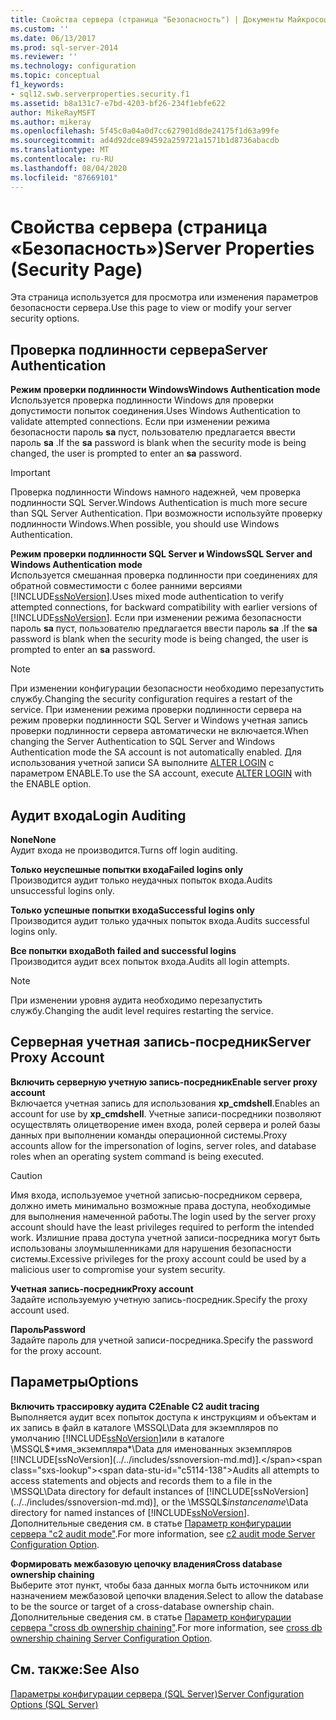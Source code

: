```yaml
---
title: Свойства сервера (страница "Безопасность") | Документы Майкрософт
ms.custom: ''
ms.date: 06/13/2017
ms.prod: sql-server-2014
ms.reviewer: ''
ms.technology: configuration
ms.topic: conceptual
f1_keywords:
- sql12.swb.serverproperties.security.f1
ms.assetid: b8a131c7-e7bd-4203-bf26-234f1ebfe622
author: MikeRayMSFT
ms.author: mikeray
ms.openlocfilehash: 5f45c0a04a0d7cc627901d8de24175f1d63a99fe
ms.sourcegitcommit: ad4d92dce894592a259721a1571b1d8736abacdb
ms.translationtype: MT
ms.contentlocale: ru-RU
ms.lasthandoff: 08/04/2020
ms.locfileid: "87669101"
---
```

# <a name="server-properties-security-page"></a><span data-ttu-id="c5114-102">Свойства сервера (страница «Безопасность»)</span><span class="sxs-lookup"><span data-stu-id="c5114-102">Server Properties (Security Page)</span></span>
  <span data-ttu-id="c5114-103">Эта страница используется для просмотра или изменения параметров безопасности сервера.</span><span class="sxs-lookup"><span data-stu-id="c5114-103">Use this page to view or modify your server security options.</span></span>  
  
## <a name="server-authentication"></a><span data-ttu-id="c5114-104">Проверка подлинности сервера</span><span class="sxs-lookup"><span data-stu-id="c5114-104">Server Authentication</span></span>  
 <span data-ttu-id="c5114-105">**Режим проверки подлинности Windows**</span><span class="sxs-lookup"><span data-stu-id="c5114-105">**Windows Authentication mode**</span></span>  
 <span data-ttu-id="c5114-106">Используется проверка подлинности Windows для проверки допустимости попыток соединения.</span><span class="sxs-lookup"><span data-stu-id="c5114-106">Uses Windows Authentication to validate attempted connections.</span></span> <span data-ttu-id="c5114-107">Если при изменении режима безопасности пароль **sa** пуст, пользователю предлагается ввести пароль **sa** .</span><span class="sxs-lookup"><span data-stu-id="c5114-107">If the **sa** password is blank when the security mode is being changed, the user is prompted to enter an **sa** password.</span></span>  
  
> [!IMPORTANT]  
>  <span data-ttu-id="c5114-108">Проверка подлинности Windows намного надежней, чем проверка подлинности SQL Server.</span><span class="sxs-lookup"><span data-stu-id="c5114-108">Windows Authentication is much more secure than SQL Server Authentication.</span></span> <span data-ttu-id="c5114-109">При возможности используйте проверку подлинности Windows.</span><span class="sxs-lookup"><span data-stu-id="c5114-109">When possible, you should use Windows Authentication.</span></span>  
  
 <span data-ttu-id="c5114-110">**Режим проверки подлинности SQL Server и Windows**</span><span class="sxs-lookup"><span data-stu-id="c5114-110">**SQL Server and Windows Authentication mode**</span></span>  
 <span data-ttu-id="c5114-111">Используется смешанная проверка подлинности при соединениях для обратной совместимости с более ранними версиями [!INCLUDE[ssNoVersion](../../includes/ssnoversion-md.md)].</span><span class="sxs-lookup"><span data-stu-id="c5114-111">Uses mixed mode authentication to verify attempted connections, for backward compatibility with earlier versions of [!INCLUDE[ssNoVersion](../../includes/ssnoversion-md.md)].</span></span> <span data-ttu-id="c5114-112">Если при изменении режима безопасности пароль **sa** пуст, пользователю предлагается ввести пароль **sa** .</span><span class="sxs-lookup"><span data-stu-id="c5114-112">If the **sa** password is blank when the security mode is being changed, the user is prompted to enter an **sa** password.</span></span>  
  
> [!NOTE]  
>  <span data-ttu-id="c5114-113">При изменении конфигурации безопасности необходимо перезапустить службу.</span><span class="sxs-lookup"><span data-stu-id="c5114-113">Changing the security configuration requires a restart of the service.</span></span> <span data-ttu-id="c5114-114">При изменении режима проверки подлинности сервера на режим проверки подлинности SQL Server и Windows учетная запись проверки подлинности сервера автоматически не включается.</span><span class="sxs-lookup"><span data-stu-id="c5114-114">When changing the Server Authentication to SQL Server and Windows Authentication mode the SA account is not automatically enabled.</span></span> <span data-ttu-id="c5114-115">Для использования учетной записи SA выполните [ALTER LOGIN](/sql/t-sql/statements/alter-login-transact-sql) с параметром ENABLE.</span><span class="sxs-lookup"><span data-stu-id="c5114-115">To use the SA account, execute [ALTER LOGIN](/sql/t-sql/statements/alter-login-transact-sql) with the ENABLE option.</span></span>  
  
## <a name="login-auditing"></a><span data-ttu-id="c5114-116">Аудит входа</span><span class="sxs-lookup"><span data-stu-id="c5114-116">Login Auditing</span></span>  
 <span data-ttu-id="c5114-117">**None**</span><span class="sxs-lookup"><span data-stu-id="c5114-117">**None**</span></span>  
 <span data-ttu-id="c5114-118">Аудит входа не производится.</span><span class="sxs-lookup"><span data-stu-id="c5114-118">Turns off login auditing.</span></span>  
  
 <span data-ttu-id="c5114-119">**Только неуспешные попытки входа**</span><span class="sxs-lookup"><span data-stu-id="c5114-119">**Failed logins only**</span></span>  
 <span data-ttu-id="c5114-120">Производится аудит только неудачных попыток входа.</span><span class="sxs-lookup"><span data-stu-id="c5114-120">Audits unsuccessful logins only.</span></span>  
  
 <span data-ttu-id="c5114-121">**Только успешные попытки входа**</span><span class="sxs-lookup"><span data-stu-id="c5114-121">**Successful logins only**</span></span>  
 <span data-ttu-id="c5114-122">Производится аудит только удачных попыток входа.</span><span class="sxs-lookup"><span data-stu-id="c5114-122">Audits successful logins only.</span></span>  
  
 <span data-ttu-id="c5114-123">**Все попытки входа**</span><span class="sxs-lookup"><span data-stu-id="c5114-123">**Both failed and successful logins**</span></span>  
 <span data-ttu-id="c5114-124">Производится аудит всех попыток входа.</span><span class="sxs-lookup"><span data-stu-id="c5114-124">Audits all login attempts.</span></span>  
  
> [!NOTE]  
>  <span data-ttu-id="c5114-125">При изменении уровня аудита необходимо перезапустить службу.</span><span class="sxs-lookup"><span data-stu-id="c5114-125">Changing the audit level requires restarting the service.</span></span>  
  
## <a name="server-proxy-account"></a><span data-ttu-id="c5114-126">Серверная учетная запись-посредник</span><span class="sxs-lookup"><span data-stu-id="c5114-126">Server Proxy Account</span></span>  
 <span data-ttu-id="c5114-127">**Включить серверную учетную запись-посредник**</span><span class="sxs-lookup"><span data-stu-id="c5114-127">**Enable server proxy account**</span></span>  
 <span data-ttu-id="c5114-128">Включается учетная запись для использования **xp_cmdshell**.</span><span class="sxs-lookup"><span data-stu-id="c5114-128">Enables an account for use by **xp_cmdshell**.</span></span> <span data-ttu-id="c5114-129">Учетные записи-посредники позволяют осуществлять олицетворение имен входа, ролей сервера и ролей базы данных при выполнении команды операционной системы.</span><span class="sxs-lookup"><span data-stu-id="c5114-129">Proxy accounts allow for the impersonation of logins, server roles, and database roles when an operating system command is being executed.</span></span>  
  
> [!CAUTION]  
>  <span data-ttu-id="c5114-130">Имя входа, используемое учетной записью-посредником сервера, должно иметь минимально возможные права доступа, необходимые для выполнения намеченной работы.</span><span class="sxs-lookup"><span data-stu-id="c5114-130">The login used by the server proxy account should have the least privileges required to perform the intended work.</span></span> <span data-ttu-id="c5114-131">Излишние права доступа учетной записи-посредника могут быть использованы злоумышленниками для нарушения безопасности системы.</span><span class="sxs-lookup"><span data-stu-id="c5114-131">Excessive privileges for the proxy account could be used by a malicious user to compromise your system security.</span></span>  
  
 <span data-ttu-id="c5114-132">**Учетная запись-посредник**</span><span class="sxs-lookup"><span data-stu-id="c5114-132">**Proxy account**</span></span>  
 <span data-ttu-id="c5114-133">Задайте используемую учетную запись-посредник.</span><span class="sxs-lookup"><span data-stu-id="c5114-133">Specify the proxy account used.</span></span>  
  
 <span data-ttu-id="c5114-134">**Пароль**</span><span class="sxs-lookup"><span data-stu-id="c5114-134">**Password**</span></span>  
 <span data-ttu-id="c5114-135">Задайте пароль для учетной записи-посредника.</span><span class="sxs-lookup"><span data-stu-id="c5114-135">Specify the password for the proxy account.</span></span>  
  
## <a name="options"></a><span data-ttu-id="c5114-136">Параметры</span><span class="sxs-lookup"><span data-stu-id="c5114-136">Options</span></span>  
 <span data-ttu-id="c5114-137">**Включить трассировку аудита C2**</span><span class="sxs-lookup"><span data-stu-id="c5114-137">**Enable C2 audit tracing**</span></span>  
 <span data-ttu-id="c5114-138">Выполняется аудит всех попыток доступа к инструкциям и объектам и их запись в файл в каталоге \MSSQL\Data для экземпляров по умолчанию [!INCLUDE[ssNoVersion](../../includes/ssnoversion-md.md)]или в каталоге \MSSQL$*имя_экземпляра*\Data для именованных экземпляров [!INCLUDE[ssNoVersion](../../includes/ssnoversion-md.md)].</span><span class="sxs-lookup"><span data-stu-id="c5114-138">Audits all attempts to access statements and objects and records them to a file in the \MSSQL\Data directory for default instances of [!INCLUDE[ssNoVersion](../../includes/ssnoversion-md.md)], or the \MSSQL$*instancename*\Data directory for named instances of [!INCLUDE[ssNoVersion](../../includes/ssnoversion-md.md)].</span></span> <span data-ttu-id="c5114-139">Дополнительные сведения см. в статье [Параметр конфигурации сервера "c2 audit mode"](c2-audit-mode-server-configuration-option.md).</span><span class="sxs-lookup"><span data-stu-id="c5114-139">For more information, see [c2 audit mode Server Configuration Option](c2-audit-mode-server-configuration-option.md).</span></span>  
  
 <span data-ttu-id="c5114-140">**Формировать межбазовую цепочку владения**</span><span class="sxs-lookup"><span data-stu-id="c5114-140">**Cross database ownership chaining**</span></span>  
 <span data-ttu-id="c5114-141">Выберите этот пункт, чтобы база данных могла быть источником или назначением межбазовой цепочки владения.</span><span class="sxs-lookup"><span data-stu-id="c5114-141">Select to allow the database to be the source or target of a cross-database ownership chain.</span></span> <span data-ttu-id="c5114-142">Дополнительные сведения см. в статье [Параметр конфигурации сервера "cross db ownership chaining"](cross-db-ownership-chaining-server-configuration-option.md).</span><span class="sxs-lookup"><span data-stu-id="c5114-142">For more information, see [cross db ownership chaining Server Configuration Option](cross-db-ownership-chaining-server-configuration-option.md).</span></span>  
  
## <a name="see-also"></a><span data-ttu-id="c5114-143">См. также:</span><span class="sxs-lookup"><span data-stu-id="c5114-143">See Also</span></span>  
 [<span data-ttu-id="c5114-144">Параметры конфигурации сервера (SQL Server)</span><span class="sxs-lookup"><span data-stu-id="c5114-144">Server Configuration Options &#40;SQL Server&#41;</span></span>](server-configuration-options-sql-server.md)  
  
  

